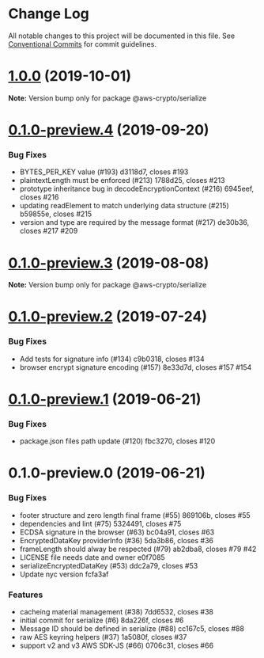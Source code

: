 # Change Log

All notable changes to this project will be documented in this file.
See [Conventional Commits](https://conventionalcommits.org) for commit guidelines.

# [1.0.0](/compare/@aws-crypto/serialize@0.1.0-preview.4...@aws-crypto/serialize@1.0.0) (2019-10-01)

**Note:** Version bump only for package @aws-crypto/serialize





# [0.1.0-preview.4](/compare/@aws-crypto/serialize@0.1.0-preview.3...@aws-crypto/serialize@0.1.0-preview.4) (2019-09-20)


### Bug Fixes

* BYTES_PER_KEY value (#193) d3118d7, closes #193
* plaintextLength must be enforced (#213) 1788d25, closes #213
* prototype inheritance bug in decodeEncryptionContext (#216) 6945eef, closes #216
* updating readElement to match underlying data structure (#215) b59855e, closes #215
* version and type are required by the message format (#217) de30b36, closes #217 #209





# [0.1.0-preview.3](/compare/@aws-crypto/serialize@0.1.0-preview.2...@aws-crypto/serialize@0.1.0-preview.3) (2019-08-08)

**Note:** Version bump only for package @aws-crypto/serialize





# [0.1.0-preview.2](/compare/@aws-crypto/serialize@0.1.0-preview.1...@aws-crypto/serialize@0.1.0-preview.2) (2019-07-24)


### Bug Fixes

* Add tests for signature info (#134) c9b0318, closes #134
* browser encrypt signature encoding (#157) 8e33d7d, closes #157 #154





# [0.1.0-preview.1](/compare/@aws-crypto/serialize@0.1.0-preview.0...@aws-crypto/serialize@0.1.0-preview.1) (2019-06-21)


### Bug Fixes

* package.json files path update (#120) fbc3270, closes #120





# 0.1.0-preview.0 (2019-06-21)


### Bug Fixes

*  footer structure and zero length final frame (#55) 869106b, closes #55
* dependencies and lint (#75) 5324491, closes #75
* ECDSA signature in the browser (#63) bc04a91, closes #63
* EncryptedDataKey providerInfo (#36) 5da3b86, closes #36
* frameLength should alway be respected (#79) ab2dba8, closes #79 #42
* LICENSE file needs date and owner e0f7085
* serializeEncryptedDataKey (#53) ddc2a79, closes #53
* Update nyc version fcfa3af


### Features

* cacheing material management (#38) 7dd6532, closes #38
* initial commit for serialize (#6) 8da226f, closes #6
* Message ID should be defined in serialize (#88) cc167c5, closes #88
* raw AES keyring helpers (#37) 1a5080f, closes #37
* support v2 and v3 AWS SDK-JS (#66) 0706c31, closes #66
